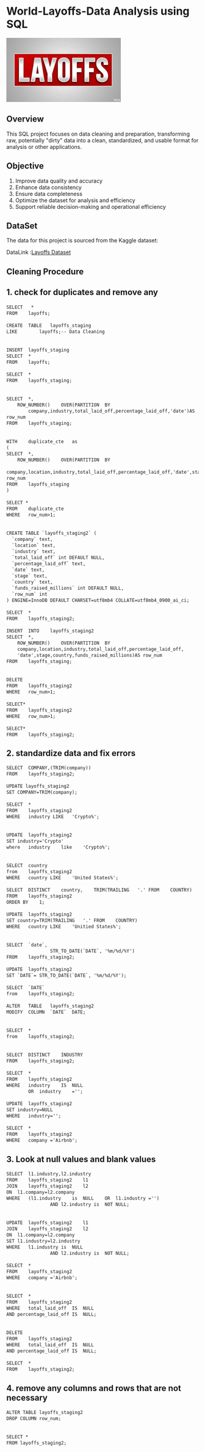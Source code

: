 # World-Layoffs-Data Analysis using SQL

![Layoffs Logo](https://raw.githubusercontent.com/atharvN8/World-Layoffs-Sql-Project/refs/heads/main/Layoffs%20Logo.jfif)

## Overview
This SQL project focuses on data cleaning and preparation, transforming raw, potentially
"dirty" data into a clean, standardized, and usable format for analysis or other applications. 

## Objective
1. Improve data quality and accuracy
2. Enhance data consistency
3. Ensure data completeness
4. Optimize the dataset for analysis and efficiency
5. Support reliable decision-making and operational efficiency

## DataSet

The data for this project is sourced from the Kaggle dataset:

DataLink :[Layoffs Dataset](https://www.kaggle.com/datasets/swaptr/layoffs-2022)


## Cleaning Procedure

## 1. check for duplicates and remove any
 
	SELECT   *
	FROM    layoffs;
	
	CREATE	TABLE	layoffs_staging
	LIKE		layoffs;-- Data	Cleaning
	
	
	INSERT	layoffs_staging
	SELECT	*	
	FROM	layoffs;

	SELECT	*	
	FROM	layoffs_staging;
	
	
	SELECT	*,
		ROW_NUMBER()	OVER(PARTITION	BY	
			company,industry,total_laid_off,percentage_laid_off,'date')AS row_num
	FROM	layoffs_staging;


	WITH	duplicate_cte	as
	(
	SELECT	*,
		ROW_NUMBER()	OVER(PARTITION	BY	
	    company,location,industry,total_laid_off,percentage_laid_off,'date',stage,country,funds_raised_millions)AS row_num
	FROM	layoffs_staging
	)
	
	SELECT *
	FROM	duplicate_cte
	WHERE	row_num>1;
	
	
	CREATE TABLE `layoffs_staging2` (
	  `company` text,
	  `location` text,
	  `industry` text,
	  `total_laid_off` int DEFAULT NULL,
	  `percentage_laid_off` text,
	  `date` text,
	  `stage` text,
	  `country` text,
	  `funds_raised_millions` int DEFAULT NULL,
	  `row_num` int	
	) ENGINE=InnoDB DEFAULT CHARSET=utf8mb4 COLLATE=utf8mb4_0900_ai_ci;
	
	SELECT	*
	FROM	layoffs_staging2;
	
	INSERT	INTO	layoffs_staging2
	SELECT	*,
		ROW_NUMBER()	OVER(PARTITION	BY	
	    company,location,industry,total_laid_off,percentage_laid_off,
	    'date',stage,country,funds_raised_millions)AS row_num
	FROM	layoffs_staging;
	
	
	DELETE
	FROM	layoffs_staging2
	WHERE	row_num>1;
	
	SELECT*
	FROM	layoffs_staging2
	WHERE	row_num>1;
	
	SELECT*
	FROM	layoffs_staging2;
	
	
	

## 2. standardize data and fix errors

	SELECT	COMPANY,(TRIM(company))
	FROM	layoffs_staging2;
	
	UPDATE layoffs_staging2
	SET	COMPANY=TRIM(company);
	
	SELECT	*
	FROM	layoffs_staging2
	WHERE	industry LIKE	'Crypto%';
	
	
	UPDATE	layoffs_staging2
	SET	industry='Crypto'
	where	industry	like	'Crypto%';
	
	
	SELECT	country
	from	layoffs_staging2
	WHERE	country	LIKE	'United States%';
	
	SELECT	DISTINCT	country,	TRIM(TRAILING	'.'	FROM	COUNTRY)
	FROM	layoffs_staging2
	ORDER BY	1;
	
	UPDATE	layoffs_staging2
	SET	country=TRIM(TRAILING	'.'	FROM	COUNTRY)
	WHERE	country	LIKE	'Unitied States%';
	
	
	SELECT	`date`,
					STR_TO_DATE(`DATE`,	'%m/%d/%Y')
	FROM	layoffs_staging2;
	
	UPDATE	layoffs_staging2
	SET	`DATE`=	STR_TO_DATE(`DATE`,	'%m/%d/%Y');
	
	SELECT	`DATE`
	from	layoffs_staging2;
	
	ALTER	TABLE	layoffs_staging2
	MODIFY	COLUMN	`DATE`	DATE;
	
	
	SELECT	*
	from	layoffs_staging2;
	
	
	SELECT	DISTINCT	INDUSTRY
	FROM	layoffs_staging2;
	
	SELECT	*
	FROM	layoffs_staging2
	WHERE	industry	IS	NULL	
			OR	industry	='';
	
	UPDATE	layoffs_staging2
	SET	industry=NULL
	WHERE	industry='';  
	    
	SELECT	*
	FROM	layoffs_staging2
	WHERE	company	='Airbnb'; 
	
	

## 3. Look at null values and blank values

	SELECT	l1.industry,l2.industry
	FROM	layoffs_staging2	l1
	JOIN	layoffs_staging2	l2
	ON	l1.company=l2.company
	WHERE	(l1.industry	is	NULL	OR	l1.industry	='')
					AND	l2.industry	is	NOT	NULL;
	
	
	UPDATE	layoffs_staging2	l1
	JOIN	layoffs_staging2	l2
	ON	l1.company=l2.company
	SET	l1.industry=l2.industry
	WHERE	l1.industry	is	NULL	
					AND	l2.industry	is	NOT	NULL;
	
	SELECT	*
	FROM	layoffs_staging2
	WHERE	company	='Airbnb'; 
	
	
	SELECT	*	
	FROM	layoffs_staging2
	WHERE	total_laid_off	IS	NULL
	AND	percentage_laid_off	IS	NULL;
	
	
	DELETE
	FROM	layoffs_staging2
	WHERE	total_laid_off	IS	NULL
	AND	percentage_laid_off	IS	NULL;
	
	SELECT	*
	FROM	layoffs_staging2;
	
	
	
 ## 4. remove any columns and rows that are not necessary
 
	ALTER TABLE layoffs_staging2
	DROP COLUMN row_num;
	
	
	SELECT * 
	FROM layoffs_staging2;







